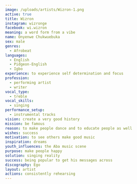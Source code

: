 ```yaml
---
image: /uploads/artists/Wizron-1.png
active: true
title: Wizron
instagram: wizronge
facebook: wi.wizron
meaning: a word form from a vibe
name: Onyenwe Chukwuebuka
sex: male
genres:
  - Afrobeat
languages:
  - English
  - Pidgeon-English
  - Igbo
experience: to experience self determination and focus
profession:
  - performing artist
  - writer
vocal_type:
  - treble
vocal_skills:
  - singing
performance_setup:
  - instrumental tracks
vision: create a very good history
mission: be famous
reason: to make people dance and to educate people as well
wishes: success
motivation: to see others make good music
inspiration: dreams
youth_influences: the Aba music scene
purpose: make people happy
solution: singing reality
success: being popular to get his messages across
discography: Ego
layout: artist
actions: consistently rehearsing
---
```


